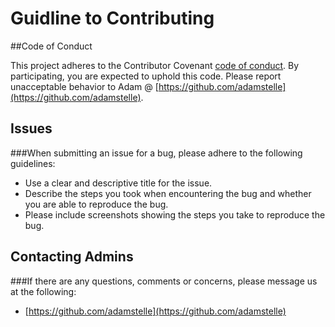 # Guidline to Contributing

##Code of Conduct

This project adheres to the Contributor Covenant [code of conduct](https://github.com/atom/atom/blob/master/CODE_OF_CONDUCT.md). By participating, you are expected to uphold this code. Please report unacceptable behavior to Adam @ [https://github.com/adamstelle](https://github.com/adamstelle).

## Issues

###When submitting an issue for a bug, please adhere to the following guidelines:

- Use a clear and descriptive title for the issue.
- Describe the steps you took when encountering the bug and whether you are able to reproduce the bug.
- Please include screenshots showing the steps you take to reproduce the bug.

## Contacting Admins

###If there are any questions, comments or concerns, please message us at the following:

- [https://github.com/adamstelle](https://github.com/adamstelle)

